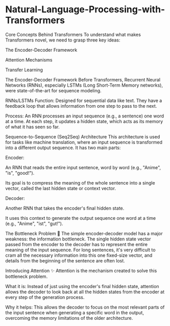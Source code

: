 # Natural-Language-Processing-with-Transformers

Core Concepts Behind Transformers
To understand what makes Transformers novel, we need to grasp three key ideas:

The Encoder-Decoder Framework

Attention Mechanisms

Transfer Learning

The Encoder-Decoder Framework
Before Transformers, Recurrent Neural Networks (RNNs), especially LSTMs (Long Short-Term Memory networks), were state-of-the-art for sequence modeling.

RNNs/LSTMs
Function: Designed for sequential data like text. They have a feedback loop that allows information from one step to pass to the next.

Process: An RNN processes an input sequence (e.g., a sentence) one word at a time. At each step, it updates a hidden state, which acts as its memory of what it has seen so far.

Sequence-to-Sequence (Seq2Seq) Architecture
This architecture is used for tasks like machine translation, where an input sequence is transformed into a different output sequence. It has two main parts:

Encoder:

An RNN that reads the entire input sentence, word by word (e.g., "Anime", "is", "good!").

Its goal is to compress the meaning of the whole sentence into a single vector, called the last hidden state or context vector.

Decoder:

Another RNN that takes the encoder's final hidden state.

It uses this context to generate the output sequence one word at a time (e.g., "Anime", "ist", "gut!").

The Bottleneck Problem 🤔
The simple encoder-decoder model has a major weakness: the information bottleneck. The single hidden state vector passed from the encoder to the decoder has to represent the entire meaning of the input sequence. For long sentences, it's very difficult to cram all the necessary information into this one fixed-size vector, and details from the beginning of the sentence are often lost.

Introducing Attention ✨
Attention is the mechanism created to solve this bottleneck problem.

What it is: Instead of just using the encoder's final hidden state, attention allows the decoder to look back at all the hidden states from the encoder at every step of the generation process.

Why it helps: This allows the decoder to focus on the most relevant parts of the input sentence when generating a specific word in the output, overcoming the memory limitations of the older architecture.
